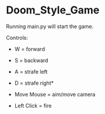 # Doom_Style_Game
Running main.py will start the game.

Controls:
* W = forward
* S = backward
* A = strafe left
* D = strafe right*

* Move Mouse = aim/move camera
* Left Click = fire
